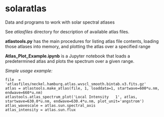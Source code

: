 # solaratlas
Data and programs to work with solar spectral atlases

See *atlasfiles* directory for description of available atlas files.

**atlastools.py** has the main procedures for listing atlas file contents, loading those atlases into memory, and plotting the atlas over a specified range

**Atlas_Plot_Example.ipynb** is a Jupyter notebook that loads a predetermined atlas and plots the spectrum over a given range.


*Simple usage example:*

`file  = 'atlasfiles/neckel.hamburg.atlas.wvscl_smooth.bintab.v3.fits.gz'`\
`atlas = atlastools.make_atlas(file, 1, loaddata=1, startwave=600*u.nm, endwave=660*u.nm)`\
`atlastools.atlas_spectrum_plot('Local Intensity   1', atlas, startwave=630.0*u.nm, endwave=630.4*u.nm, plot_unit='angstrom')`
`atlas_wavescale = atlas.sun.spectral_axis`\
`atlas_intensity = atlas.sun.flux`

